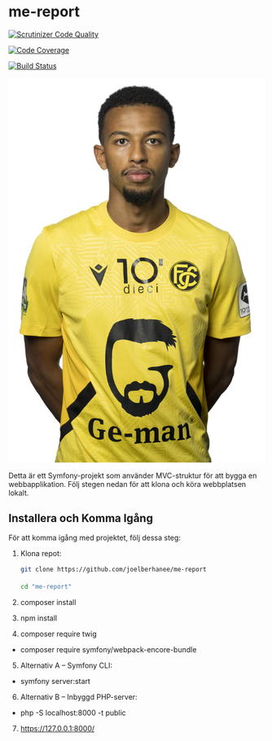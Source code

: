 # me-report

[![Scrutinizer Code Quality](https://scrutinizer-ci.com/g/joelberhanee/me-report/badges/quality-score.png?b=main)](https://scrutinizer-ci.com/g/joelberhanee/me-report/?branch=main)

[![Code Coverage](https://scrutinizer-ci.com/g/joelberhanee/me-report/badges/coverage.png?b=main)](https://scrutinizer-ci.com/g/joelberhanee/me-report/?branch=main)

[![Build Status](https://scrutinizer-ci.com/g/joelberhanee/me-report/badges/build.png?b=main)](https://scrutinizer-ci.com/g/joelberhanee/me-report/build-status/main)

![Projektbild](./assets/images/IMG_8789.WEBP)

Detta är ett Symfony-projekt som använder MVC-struktur för att bygga en webbapplikation. Följ stegen nedan för att klona och köra webbplatsen lokalt.

## Installera och Komma Igång

För att komma igång med projektet, följ dessa steg:

1. Klona repot:
   ```bash
   git clone https://github.com/joelberhanee/me-report

   cd "me-report"

2. composer install

3. npm install

4. composer require twig
- composer require symfony/webpack-encore-bundle

5. Alternativ A – Symfony CLI: 
- symfony server:start

6. Alternativ B – Inbyggd PHP-server: 
- php -S localhost:8000 -t public

7. https://127.0.0.1:8000/
